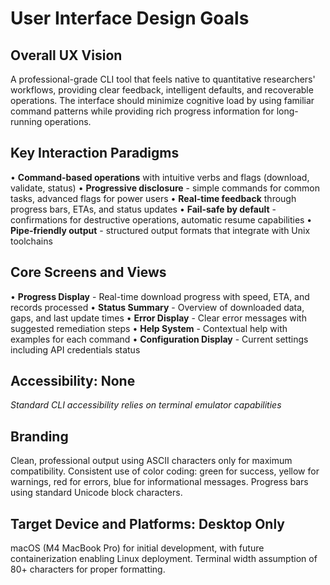 # User Interface Design Goals

## Overall UX Vision

A professional-grade CLI tool that feels native to quantitative researchers' workflows, providing clear feedback, intelligent defaults, and recoverable operations. The interface should minimize cognitive load by using familiar command patterns while providing rich progress information for long-running operations.

## Key Interaction Paradigms

• **Command-based operations** with intuitive verbs and flags (download, validate, status)
• **Progressive disclosure** - simple commands for common tasks, advanced flags for power users
• **Real-time feedback** through progress bars, ETAs, and status updates
• **Fail-safe by default** - confirmations for destructive operations, automatic resume capabilities
• **Pipe-friendly output** - structured output formats that integrate with Unix toolchains

## Core Screens and Views

• **Progress Display** - Real-time download progress with speed, ETA, and records processed
• **Status Summary** - Overview of downloaded data, gaps, and last update times
• **Error Display** - Clear error messages with suggested remediation steps
• **Help System** - Contextual help with examples for each command
• **Configuration Display** - Current settings including API credentials status

## Accessibility: None

*Standard CLI accessibility relies on terminal emulator capabilities*

## Branding

Clean, professional output using ASCII characters only for maximum compatibility. Consistent use of color coding: green for success, yellow for warnings, red for errors, blue for informational messages. Progress bars using standard Unicode block characters.

## Target Device and Platforms: Desktop Only

macOS (M4 MacBook Pro) for initial development, with future containerization enabling Linux deployment. Terminal width assumption of 80+ characters for proper formatting.
